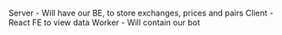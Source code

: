 Server - Will have our BE, to store exchanges, prices and pairs
Client - React FE to view data
Worker - Will contain our bot